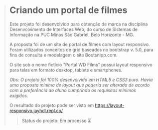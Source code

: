 > # Criando um portal de filmes
>
> Este projeto foi desenvolvido para obtenção de marca na disciplina Desenvolvimento de Interfaces Web, do curso de Sistemas de Informação na PUC Minas São Gabriel, Belo Horizonte - MG. 
>
> A proposta foi de um site de portal de filmes com layout responsivo. Foram utilizados conceitos de grid baseados no bootstrap v. 5.0, para fins de consulta e modelagem o site Bootsnipp.com.
>
> O site sob o nome fictício "Portal WD Films" possui layout responsivo para telas em formato desktop, tablets e smartphones.
>
> _Obs: O projeto foi 100% desenvolvido em HTML5 e CSS3 puro. Havia uma proposta mínima de layout que  poderia ser alterada de acordo com a preferência do aluno cumprindo os requisitos mínimos exigidos._
>
> O resultado do projeto pode ser visto em https://layout-responsivo.jayhdl.repl.co/
>
> > Status do projeto: Em processo :hourglass_flowing_sand:
> >
> > 